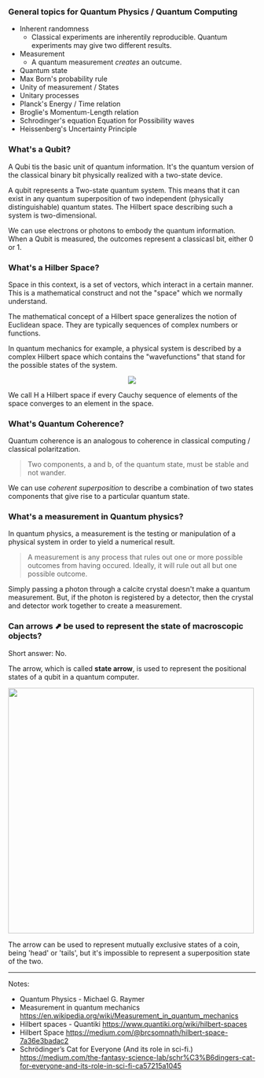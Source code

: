 ### General topics for Quantum Physics / Quantum Computing

- Inherent randomness
  - Classical experiments are inherentily reproducible. Quantum experiments may give two different results.
- Measurement
  - A quantum measurement _creates_ an outcume.
- Quantum state
- Max Born's probability rule
- Unity of measurement / States
- Unitary processes
- Planck's Energy / Time relation
- Broglie's Momentum-Length relation
- Schrodinger's equation Equation for Possibility waves
- Heissenberg's Uncertainty Principle

### What's a Qubit?

A Qubi tis the basic unit of quantum information. It's the quantum version of the classical binary bit physically realized with a two-state device.

A qubit represents a Two-state quantum system. This means that it can exist in any quantum superposition of two independent (physically distinguishable) quantum states. The Hilbert space describing such a system is two-dimensional.

We can use electrons or photons to embody the quantum information. When a Qubit is measured, the outcomes represent a classicasl bit, either 0 or 1.

### What's a Hilber Space?

Space in this context, is a set of vectors, which interact in a certain manner. This is a mathematical construct and not the "space" which we normally understand.

The mathematical concept of a Hilbert space generalizes the notion of Euclidean space. They are typically sequences of complex numbers or functions.

In quantum mechanics for example, a physical system is described by a complex Hilbert space which contains the "wavefunctions" that stand for the possible states of the system.

<p align="center">
  <img src="https://render.githubusercontent.com/render/math?math=\|x\| = \sqrt{\langle x,x \rangle}">
</p>

We call H a Hilbert space if every Cauchy sequence of elements of the space converges to an element in the space.

### What's Quantum Coherence?

Quantum coherence is an analogous to coherence in classical computing / classical polaritzation.

> Two components, a and b, of the quantum state, must be stable and not wander.

We can use _coherent superposition_ to describe a combination of two states components that give rise to a particular quantum state.


### What's a measurement in Quantum physics?

In quantum physics, a measurement is the testing or manipulation of a physical system in order to yield a numerical result. 

> A measurement is any process that rules out one or more possible outcomes from having occured.
> Ideally, it will rule out all but one possible outcome.

Simply passing a photon through a calcite crystal doesn't make a quantum measurement. But, if the photon is registered by a detector, then the crystal and detector work together to create a measurement.

### Can arrows ⬈ be used to represent the state of macroscopic objects?
Short answer: No. 

The arrow, which is called __state arrow__, is used to represent the positional states of a qubit in a quantum computer.

<img src="https://miro.medium.com/max/1200/0*Sq0eyy16DddEo_e2.jpg" width="500" align="center">

The arrow can be used to represent mutually exclusive states of a coin, being 'head' or 'tails', but it's impossible to represent a superposition state of the two.

<hr/>

Notes:
- Quantum Physics - Michael G. Raymer
- Measurement in quantum mechanics https://en.wikipedia.org/wiki/Measurement_in_quantum_mechanics
- Hilbert spaces - Quantiki https://www.quantiki.org/wiki/hilbert-spaces
- Hilbert Space https://medium.com/@brcsomnath/hilbert-space-7a36e3badac2
- Schrödinger’s Cat for Everyone (And its role in sci-fi.) https://medium.com/the-fantasy-science-lab/schr%C3%B6dingers-cat-for-everyone-and-its-role-in-sci-fi-ca57215a1045
